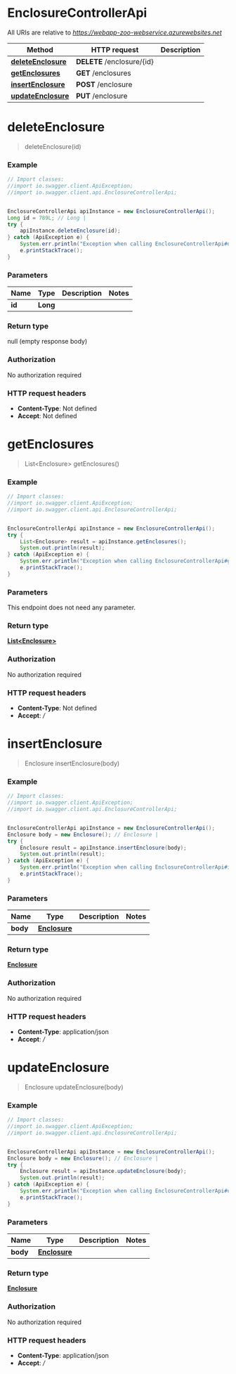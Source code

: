 # EnclosureControllerApi

All URIs are relative to *https://webapp-zoo-webservice.azurewebsites.net*

Method | HTTP request | Description
------------- | ------------- | -------------
[**deleteEnclosure**](EnclosureControllerApi.md#deleteEnclosure) | **DELETE** /enclosure/{id} | 
[**getEnclosures**](EnclosureControllerApi.md#getEnclosures) | **GET** /enclosures | 
[**insertEnclosure**](EnclosureControllerApi.md#insertEnclosure) | **POST** /enclosure | 
[**updateEnclosure**](EnclosureControllerApi.md#updateEnclosure) | **PUT** /enclosure | 

<a name="deleteEnclosure"></a>
# **deleteEnclosure**
> deleteEnclosure(id)



### Example
```java
// Import classes:
//import io.swagger.client.ApiException;
//import io.swagger.client.api.EnclosureControllerApi;


EnclosureControllerApi apiInstance = new EnclosureControllerApi();
Long id = 789L; // Long | 
try {
    apiInstance.deleteEnclosure(id);
} catch (ApiException e) {
    System.err.println("Exception when calling EnclosureControllerApi#deleteEnclosure");
    e.printStackTrace();
}
```

### Parameters

Name | Type | Description  | Notes
------------- | ------------- | ------------- | -------------
 **id** | **Long**|  |

### Return type

null (empty response body)

### Authorization

No authorization required

### HTTP request headers

 - **Content-Type**: Not defined
 - **Accept**: Not defined

<a name="getEnclosures"></a>
# **getEnclosures**
> List&lt;Enclosure&gt; getEnclosures()



### Example
```java
// Import classes:
//import io.swagger.client.ApiException;
//import io.swagger.client.api.EnclosureControllerApi;


EnclosureControllerApi apiInstance = new EnclosureControllerApi();
try {
    List<Enclosure> result = apiInstance.getEnclosures();
    System.out.println(result);
} catch (ApiException e) {
    System.err.println("Exception when calling EnclosureControllerApi#getEnclosures");
    e.printStackTrace();
}
```

### Parameters
This endpoint does not need any parameter.

### Return type

[**List&lt;Enclosure&gt;**](Enclosure.md)

### Authorization

No authorization required

### HTTP request headers

 - **Content-Type**: Not defined
 - **Accept**: */*

<a name="insertEnclosure"></a>
# **insertEnclosure**
> Enclosure insertEnclosure(body)



### Example
```java
// Import classes:
//import io.swagger.client.ApiException;
//import io.swagger.client.api.EnclosureControllerApi;


EnclosureControllerApi apiInstance = new EnclosureControllerApi();
Enclosure body = new Enclosure(); // Enclosure | 
try {
    Enclosure result = apiInstance.insertEnclosure(body);
    System.out.println(result);
} catch (ApiException e) {
    System.err.println("Exception when calling EnclosureControllerApi#insertEnclosure");
    e.printStackTrace();
}
```

### Parameters

Name | Type | Description  | Notes
------------- | ------------- | ------------- | -------------
 **body** | [**Enclosure**](Enclosure.md)|  |

### Return type

[**Enclosure**](Enclosure.md)

### Authorization

No authorization required

### HTTP request headers

 - **Content-Type**: application/json
 - **Accept**: */*

<a name="updateEnclosure"></a>
# **updateEnclosure**
> Enclosure updateEnclosure(body)



### Example
```java
// Import classes:
//import io.swagger.client.ApiException;
//import io.swagger.client.api.EnclosureControllerApi;


EnclosureControllerApi apiInstance = new EnclosureControllerApi();
Enclosure body = new Enclosure(); // Enclosure | 
try {
    Enclosure result = apiInstance.updateEnclosure(body);
    System.out.println(result);
} catch (ApiException e) {
    System.err.println("Exception when calling EnclosureControllerApi#updateEnclosure");
    e.printStackTrace();
}
```

### Parameters

Name | Type | Description  | Notes
------------- | ------------- | ------------- | -------------
 **body** | [**Enclosure**](Enclosure.md)|  |

### Return type

[**Enclosure**](Enclosure.md)

### Authorization

No authorization required

### HTTP request headers

 - **Content-Type**: application/json
 - **Accept**: */*

